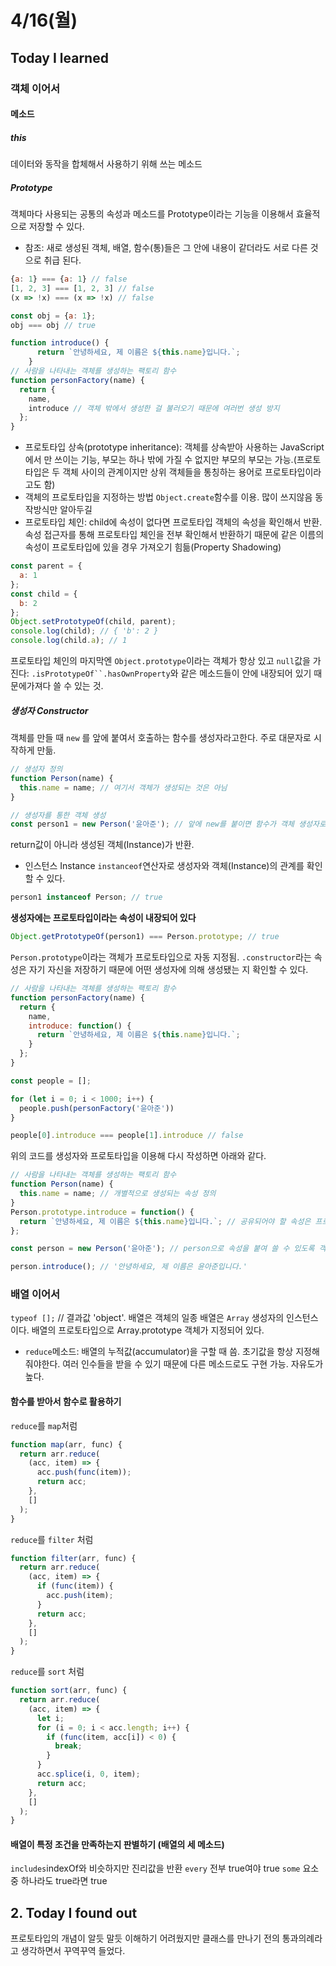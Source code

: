 # 4/16(월)

## Today I learned

### 객체 이어서
#### 메소드
##### this
데이터와 동작을 합체해서 사용하기 위해 쓰는 메소드
##### Prototype
객체마다 사용되는 공통의 속성과 메소드를 Prototype이라는 기능을 이용해서 효율적으로 저장할 수 있다.
- 참조: 새로 생성된 객체, 배열, 함수(통)들은 그 안에 내용이 같더라도 서로 다른 것으로 취급 된다.
```js
{a: 1} === {a: 1} // false
[1, 2, 3] === [1, 2, 3] // false
(x => !x) === (x => !x) // false

const obj = {a: 1};
obj === obj // true
```
```js
function introduce() {
      return `안녕하세요, 제 이름은 ${this.name}입니다.`;
    }
// 사람을 나타내는 객체를 생성하는 팩토리 함수
function personFactory(name) {
  return {
    name,
    introduce // 객체 밖에서 생성한 걸 불러오기 때문에 여러번 생성 방지 
  };
}
```
- 프로토타입 상속(prototype inheritance): 객체를 상속받아 사용하는 JavaScript에서 만 쓰이는 기능, 부모는 하나 밖에 가질 수 없지만 부모의 부모는 가능.(프로토타입은 두 객체 사이의 관계이지만 상위 객체들을 통칭하는 용어로 프로토타입이라고도 함)
- 객체의 프로토타입을 지정하는 방법
	`Object.create`함수를 이용. 많이 쓰지않음 동작방식만 알아두길
- 프로토타입 체인: child에 속성이 없다면 프로토타입 객체의 속성을 확인해서 반환. 속성 접근자를 통해 프로토타입 체인을 전부 확인해서 반환하기 때문에 같은 이름의 속성이 프로토타입에 있을 경우 가져오기 힘듦(Property Shadowing)
```js
const parent = {
  a: 1
};
const child = {
  b: 2
};
Object.setPrototypeOf(child, parent);
console.log(child); // { 'b': 2 }
console.log(child.a); // 1 
```
프로토타입 체인의 마지막엔 `Object.prototype`이라는 객체가 항상 있고 `null`값을 가진다: `.isPrototypeOf``.hasOwnProperty`와 같은 메소드들이 안에 내장되어 있기 때문에가져다 쓸 수 있는 것.

##### 생성자 Constructor
객체를 만들 때 `new` 를 앞에 붙여서 호출하는 함수를 생성자라고한다. 주로 대문자로 시작하게 만듦.
```js
// 생성자 정의
function Person(name) {
  this.name = name; // 여기서 객체가 생성되는 것은 아님
}

// 생성자를 통한 객체 생성
const person1 = new Person('윤아준'); // 앞에 new를 붙이면 함수가 객체 생성자로 동작
```
return값이 아니라 생성된 객체(Instance)가 반환. 
- 인스턴스 Instance
`instanceof`연산자로 생성자와 객체(Instance)의 관계를 확인할 수 있다. 
```js
person1 instanceof Person; // true
```
**생성자에는 프로토타입이라는 속성이 내장되어 있다**
```js
Object.getPrototypeOf(person1) === Person.prototype; // true
```
`Person.prototype`이라는 객체가 프로토타입으로 자동 지정됨. `.constructor`라는 속성은 자기 자신을 저장하기 때문에 어떤 생성자에 의해 생성됐는 지 확인할 수 있다. 

```js
// 사람을 나타내는 객체를 생성하는 팩토리 함수
function personFactory(name) {
  return {
    name,
    introduce: function() {
      return `안녕하세요, 제 이름은 ${this.name}입니다.`;
    }
  };
}

const people = [];

for (let i = 0; i < 1000; i++) {
  people.push(personFactory('윤아준'))
}

people[0].introduce === people[1].introduce // false
```
위의 코드를 생성자와 프로토타입을 이용해 다시 작성하면 아래와 같다.
```js
// 사람을 나타내는 객체를 생성하는 팩토리 함수
function Person(name) {
  this.name = name; // 개별적으로 생성되는 속성 정의
}
Person.prototype.introduce = function() {
  return `안녕하세요, 제 이름은 ${this.name}입니다.`; // 공유되어야 할 속성은 프로토타입으로
};

const person = new Person('윤아준'); // person으로 속성을 붙여 쓸 수 있도록 객체 생성

person.introduce(); // '안녕하세요, 제 이름은 윤아준입니다.'
```
### 배열 이어서
`typeof [];` // 결과값 'object'. 배열은 객체의 일종
배열은 `Array` 생성자의 인스턴스이다. 배열의 프로토타입으로 Array.prototype 객체가 지정되어 있다. 
- `reduce`메소드: 배열의 누적값(accumulator)을 구할 때 씀. 초기값을 항상 지정해 줘야한다.
	여러 인수들을 받을 수 있기 때문에 다른 메소드로도 구현 가능. 자유도가 높다.
#### 함수를 받아서 함수로 활용하기
`reduce`를 `map`처럼
```js
function map(arr, func) {
  return arr.reduce(
    (acc, item) => {
      acc.push(func(item));
      return acc;
    },
    []
  );
}
```
`reduce`를 `filter` 처럼
```js
function filter(arr, func) {
  return arr.reduce(
    (acc, item) => {
      if (func(item)) {
        acc.push(item);
      }
      return acc;
    },
    []
  );
}
```
`reduce`를 `sort` 처럼 
```js
function sort(arr, func) {
  return arr.reduce(
    (acc, item) => {
      let i;
      for (i = 0; i < acc.length; i++) {
        if (func(item, acc[i]) < 0) {
          break;
        }
      }
      acc.splice(i, 0, item);
      return acc;
    },
    []
  );
}
```
#### 배열이 특정 조건을 만족하는지 판별하기 (배열의 세 메소드)
`includes`indexOf와 비슷하지만 진리값을 반환 
`every` 전부 true여야 true
`some` 요소 중 하나라도  true라면 true

## 2. Today I found out

프로토타입의 개념이 알듯 말듯 이해하기 어려웠지만 클래스를 만나기 전의 통과의례라고 생각하면서 꾸역꾸역 들었다.